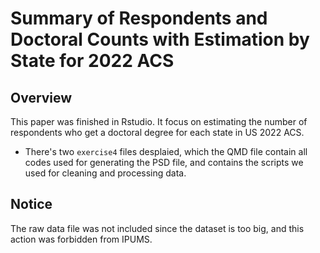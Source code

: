 # Summary of Respondents and Doctoral Counts with Estimation by State for 2022 ACS

## Overview

This paper was finished in Rstudio. It focus on  estimating the number of respondents who get a doctoral degree for each state in US 2022 ACS.

- There's two `exercise4` files desplaied, which the QMD file contain all codes used for generating the PSD file, and contains the scripts we used for cleaning and processing data.

## Notice

The raw data file was not included since the dataset is too big, and this action was forbidden from IPUMS.
